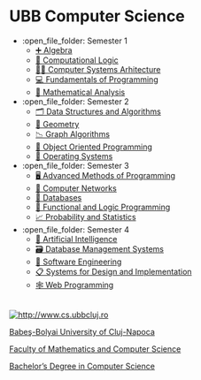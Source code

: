 # UBB Computer Science
<ul>
  <li>:open_file_folder: Semester 1
    <ul>
      <li>
        <a href="https://github.com/Andra-chan/Algebra"> 
          ➕  Algebra 
        </a>
      </li>
      <li>
        <a href="https://github.com/Andra-chan/Computational-Logic"> 
          🧮  Computational Logic 
        </a>
      </li>
      <li>
        <a href="https://github.com/Andra-chan/Computer-Systems-Arhitecture"> 
          👩‍💻  Computer Systems Arhitecture
        </a>
      </li>
      <li>
        <a href="https://github.com/Andra-chan/Fundamentals-of-Programming"> 
          💻  Fundamentals of Programming 
        </a>
      </li>
      <li>
        <a href="https://github.com/Andra-chan/Mathematical-Analysis"> 
          💭  Mathematical Analysis
      </a>
      </li>
    </ul>
  </li>
  <li>:open_file_folder: Semester 2
    <ul>
      <li>
        <a href="https://github.com/Andra-chan/Data-Structures-and-Algorithms"> 
          🗂  Data Structures and Algorithms 
        </a>
      </li>
      <li>
        <a href="https://github.com/Andra-chan/Geometry"> 
          📐  Geometry 
        </a>
      </li>
      <li>
        <a href="https://github.com/Andra-chan/Graph-Algorithms"> 
          📉  Graph Algorithms
        </a>
      </li>
      <li>
        <a href="https://github.com/Andra-chan/Object-Oriented-Programming"> 
          🍩  Object Oriented Programming 
        </a>
      </li>
      <li>
        <a href="https://github.com/Andra-chan/Operating-Systems"> 
         💽  Operating Systems
        </a>
      </li>
    </ul>
  </li>
  <li>:open_file_folder: Semester 3
    <ul>
      <li>
        <a href="https://github.com/Andra-chan/SocialNetwork"> 
          🖥  Advanced Methods of Programming 
        </a>
      </li>
      <li>
        <a href="https://github.com/Andra-chan/Computer-Networks"> 
          📡  Computer Networks 
        </a>
      </li>
      <li>
        <a href="https://github.com/Andra-chan/Databases"> 
          🔗  Databases 
        </a>
      </li>
      <li>
        <a href="https://github.com/Andra-chan/Functional-and-Logic-Programming"> 
          💾  Functional and Logic Programming 
        </a>
      </li>
      <li>
        <a href="https://github.com/Andra-chan/Probability-and-Statistics"> 
          📈  Probability and Statistics
        </a>
      </li>
    </ul>
  </li>
  <li>:open_file_folder: Semester 4
    <ul>
      <li>
        <a href="https://github.com/Andra-chan/Artificial-Intelligence">
          🧬  Artificial Intelligence
          </a>
      </li>
      <li>
        <a href="https://github.com/Andra-chan/Database-Management-Systems">
          🗃  Database Management Systems
          </a>
      </li>
        <li>
        <a href="https://github.com/Andra-chan/Software-Engineering">
         🔧  Software Engineering
        </a>
      </li>
      <li>
        <a href="https://github.com/Andra-chan/Systems-for-Design-and-Implementation">
          📋  Systems for Design and Implementation
          </a>
      </li>
        <li>
        <a href="https://github.com/Andra-chan/Web-Programming">
          🕸  Web Programming
          </a>
      </li>
    </ul>
  </li>
</ul>

<br>
<a href="http://www.cs.ubbcluj.ro">
<img src="https://upload.wikimedia.org/wikipedia/en/d/d6/Babe%C5%9F-Bolyai_University_logo.png" alt="http://www.cs.ubbcluj.ro" />
<p> Babeş-Bolyai University of Cluj-Napoca </p>
<p> Faculty of Mathematics and Computer Science </p>
<p> Bachelor’s Degree in Computer Science </p>
</a>
<br>

